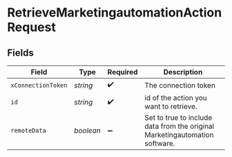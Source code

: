 # RetrieveMarketingautomationActionRequest


## Fields

| Field                                                                       | Type                                                                        | Required                                                                    | Description                                                                 |
| --------------------------------------------------------------------------- | --------------------------------------------------------------------------- | --------------------------------------------------------------------------- | --------------------------------------------------------------------------- |
| `xConnectionToken`                                                          | *string*                                                                    | :heavy_check_mark:                                                          | The connection token                                                        |
| `id`                                                                        | *string*                                                                    | :heavy_check_mark:                                                          | id of the action you want to retrieve.                                      |
| `remoteData`                                                                | *boolean*                                                                   | :heavy_minus_sign:                                                          | Set to true to include data from the original Marketingautomation software. |